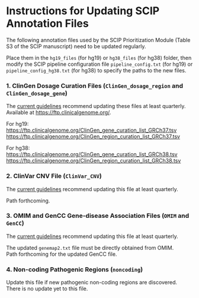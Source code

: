 # Instructions for Updating SCIP Annotation Files

The following annotation files used by the SCIP Prioritization Module (Table S3 of the SCIP manuscript) need to be updated regularly.

Place them in the `hg19_files` (for hg19) or `hg38_files` (for hg38) folder, then modify the SCIP pipeline configuration file `pipeline_config.txt` (for hg19) or `pipeline_config_hg38.txt` (for hg38) to specify the paths to the new files.

### 1. ClinGen Dosage Curation Files (`ClinGen_dosage_region` and `ClinGen_dosage_gene`)

The <a href='https://www.ncbi.nlm.nih.gov/pmc/articles/PMC8993917/'>current guidelines</a> recommend updating these files at least quarterly. Available at https://ftp.clinicalgenome.org/.

For hg19:</br>
https://ftp.clinicalgenome.org/ClinGen_gene_curation_list_GRCh37.tsv </br>
https://ftp.clinicalgenome.org/ClinGen_region_curation_list_GRCh37.tsv

For hg38:</br>
https://ftp.clinicalgenome.org/ClinGen_gene_curation_list_GRCh38.tsv</br>
https://ftp.clinicalgenome.org/ClinGen_region_curation_list_GRCh38.tsv

### 2. ClinVar CNV File (`ClinVar_CNV`)

The <a href='https://www.ncbi.nlm.nih.gov/pmc/articles/PMC8993917/'>current guidelines</a> recommend updating this file at least quarterly. 

Path forthcoming.

### 3. OMIM and GenCC Gene-disease Association Files (`OMIM` and `GenCC`)

The <a href='https://www.ncbi.nlm.nih.gov/pmc/articles/PMC8993917/'>current guidelines</a> recommend updating this file at least quarterly.

The updated `genemap2.txt` file must be directly obtained from OMIM.</br>
Path forthcoming for the updated GenCC file.

### 4. Non-coding Pathogenic Regions (`noncoding`)

Update this file if new pathogenic non-coding regions are discovered.</br>
There is no update yet to this file.
